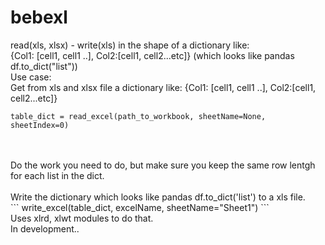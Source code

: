 # bebexl
read(xls, xlsx) - write(xls) in the shape of a dictionary like:<br/>
{Col1: [cell1, cell1 ..], Col2:[cell1, cell2...etc]} (which looks like pandas df.to_dict("list")) 
<br/>
Use case:
<br/>
Get from xls and xlsx file a dictionary like: {Col1: [cell1, cell1 ..], Col2:[cell1, cell2...etc]}
```
table_dict = read_excel(path_to_workbook, sheetName=None, sheetIndex=0)
```
<br/>
<br/>
Do the work you need to do, but make sure you keep the same row lentgh for each list in the dict.
<br/>
<br/>
Write the dictionary which looks like pandas df.to_dict('list') to a xls file.
<br/>
```
write_excel(table_dict, excelName, sheetName="Sheet1")
```

<br/>
Uses xlrd, xlwt modules to do that. 
<br/>
In development..
